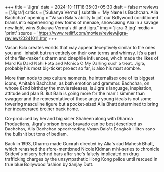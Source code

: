 +++
title = 'Jigra'
date = 2024-10-11T18:35:03+05:30
draft = false
mreviews = ['Jigra']
critics = ['Sukanya Verma']
subtitle = 'My Name Is Bachchan. Alia Bachchan'
opening = "Vasan Bala's ability to jolt our Bollywood conditioned brains into experiencing new forms of menace, showcasing Alia in a savage new light, wins Sukanya Verma's dil and jigra."
img = 'jigra-3.jpg'
media = 'print'
source = 'https://www.rediff.com/movies/review/jigra-review/20241011.htm
+++

Vasan Bala creates worlds that may appear deceptively similar to the ones you and I inhabit but run entirely on their own terms and whimsy. It's a part of the film-maker's charm and cinephile influences, which made the likes of Mard Ko Dard Nahi Hota and Monica O My Darling such a treat. Jigra, probably his most big-ticket project so far, is also his most sombre.

More than nods to pop culture moments, he internalises one of its biggest icons, Amitabh Bachchan, as both emotion and grammar. Bachchan, on whose 82nd birthday the movie releases, is Jigra's language, inspiration, attitude and plan B. But Bala is going more for the man's simmer than swagger and the representative of those angry young ideals is not some towering masculine figure but a pocket-sized Alia Bhatt determined to bring her incarcerated brother back home.

Co-produced by her and big sister Shaheen along with Dharma Productions, Jigra's prison break bravado can be best described as Bachchan, Alia Bachchan spearheading Vasan Bala's Bangkok Hilton sans the bullshit but tons of bedlam.

Back in 1993, Dharma made Gumrah directed by Alia's dad Mahesh Bhatt, which rehashed the afore-mentioned Nicole Kidman mini-series to chronicle Sridevi's misery behind bars after she's falsely implicated on drug trafficking charges by the unsympathetic Hong Kong police until rescued in true blue Bollywood fashion by Sanjay Dutt.
